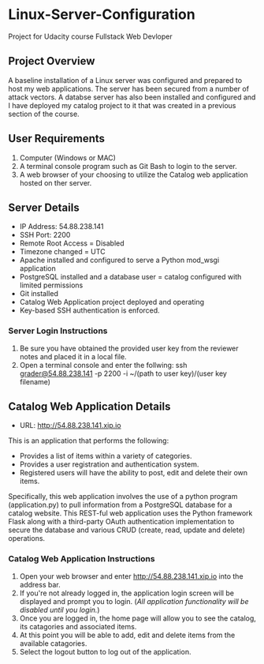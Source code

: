 # Linux-Server-Configuration
Project for Udacity course Fullstack Web Devloper

## Project Overview
A baseline installation of a Linux server was configured and prepared to host my web applications. The server has been secured from a number of attack vectors.  A databse server has also been installed and configured and I have deployed my catalog project to it that was created in a previous section of the course.


## User Requirements

1. Computer (Windows or MAC)
2. A terminal console program such as Git Bash to login to the server.
3. A web browser of your choosing to utilize the Catalog web application hosted on ther server.


## Server Details
- IP Address: 54.88.238.141
- SSH Port: 2200
- Remote Root Access = Disabled
- Timezone changed = UTC
- Apache installed and configured to serve a Python mod_wsgi application
- PostgreSQL installed and a database user = catalog configured with limited permissions
- Git installed
- Catalog Web Application project deployed and operating
- Key-based SSH authentication is enforced.

### Server Login Instructions
1. Be sure you have obtained the provided user key from the reviewer notes and placed it in a local file.
2. Open a terminal console and enter the follwing: ssh grader@54.88.238.141 -p 2200 -i ~/(path to user key)/(user key filename)


## Catalog Web Application Details
- URL: http://54.88.238.141.xip.io

This is an application that performs the following:

- Provides a list of items within a variety of categories.
- Provides a user registration and authentication system.
- Registered users will have the ability to post, edit and delete their own items.

Specifically, this web application involves the use of a python program (application.py) to pull information from a PostgreSQL database for a catalog website.  This REST-ful web application uses the Python framework Flask along with a third-party OAuth authentication implementation to secure the database and various CRUD (create, read, update and delete) operations.

### Catalog Web Application Instructions
1. Open your web browser and enter http://54.88.238.141.xip.io into the address bar.
2. If you're not already logged in, the application login screen will be displayed and prompt you to login.  (*All application functionality will be disabled until you login.*)
3. Once you are logged in, the home page will allow you to see the catalog, its catagories and associated items.
4. At this point you will be able to add, edit and delete items from the available catagories.
5. Select the logout button to log out of the application.
